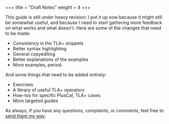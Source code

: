 +++
title = "Draft Notes"
weight = 4
+++

This guide is still under heavy revision: I put it up now because it might still be somewhat useful, and because I need to start gathering more feedback on what works and what doesn't. Here are some of the changes that need to be made:

* Consistency in the TLA+ snippets
* Better syntax highlighting
* General copyediting
* Better explanations of the examples
* More examples, period.

And some things that need to be added entirely:

* Exercises
* A library of useful TLA+ operators
* How-tos for specific PlusCal, TLA+ cases
* More targeted guides

As always, if you have any questions, complaints, or comments, feel free to [send them my way](mailto:h@learntla.com).
